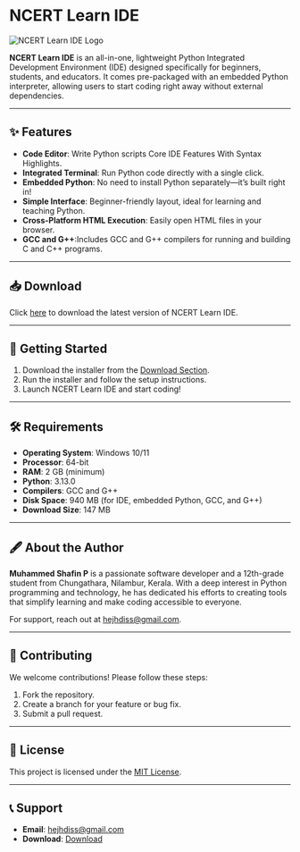 
# NCERT Learn IDE

![NCERT Learn IDE Logo](./logo.ico "NCERT Learn IDE Logo")

**NCERT Learn IDE** is an all-in-one, lightweight Python Integrated Development Environment (IDE) designed specifically for beginners, students, and educators. It comes pre-packaged with an embedded Python interpreter, allowing users to start coding right away without external dependencies.

---

## ✨ Features

- **Code Editor**: Write Python scripts Core IDE Features With Syntax Highlights.
- **Integrated Terminal**: Run Python code directly with a single click.
- **Embedded Python**: No need to install Python separately—it’s built right in!
- **Simple Interface**: Beginner-friendly layout, ideal for learning and teaching Python.
- **Cross-Platform HTML Execution**: Easily open HTML files in your browser.
- **GCC and G++**:Includes GCC and G++ compilers for running and building C and C++ programs.

---

## 📥 Download

Click [here](https://hejhdiss.github.io/ncert-learn-ide-website) to download the latest version of NCERT Learn IDE.

---

## 🚀 Getting Started

1. Download the installer from the [Download Section](https://hejhdiss.github.io/ncert-learn-ide-website).
2. Run the installer and follow the setup instructions.
3. Launch NCERT Learn IDE and start coding!

---

## 🛠 Requirements

- **Operating System**: Windows 10/11
- **Processor**: 64-bit
- **RAM**: 2 GB (minimum)
- **Python**: 3.13.0
- **Compilers**: GCC and G++
- **Disk Space**: 940 MB (for IDE, embedded Python, GCC, and G++)
- **Download Size**: 147 MB

---

## 🖋 About the Author

**Muhammed Shafin P** is a passionate software developer and a 12th-grade student from Chungathara, Nilambur, Kerala. With a deep interest in Python programming and technology, he has dedicated his efforts to creating tools that simplify learning and make coding accessible to everyone.

For support, reach out at [hejhdiss@gmail.com](mailto:hejhdiss@gmail.com).

---

## 🌟 Contributing

We welcome contributions! Please follow these steps:

1. Fork the repository.
2. Create a branch for your feature or bug fix.
3. Submit a pull request.

---

## 📜 License

This project is licensed under the [MIT License](./LICENSE.txt).

---

## 📞 Support

- **Email**: [hejhdiss@gmail.com](hejhdiss@gmail.com)
- **Download**: [Download](https://hejhdiss.github.io/ncert-learn-ide-website)





